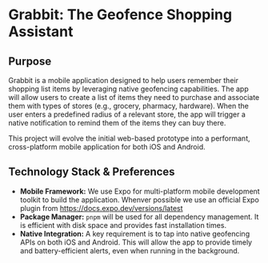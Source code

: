 # Grabbit: The Geofence Shopping Assistant

## Purpose

Grabbit is a mobile application designed to help users remember their shopping list items by leveraging native geofencing capabilities. The app will allow users to create a list of items they need to purchase and associate them with types of stores (e.g., grocery, pharmacy, hardware). When the user enters a predefined radius of a relevant store, the app will trigger a native notification to remind them of the items they can buy there.

This project will evolve the initial web-based prototype into a performant, cross-platform mobile application for both iOS and Android.

## Technology Stack & Preferences

- **Mobile Framework:** We use Expo for multi-platform mobile development toolkit to build the application.  Whenver possible we use an official Expo plugin from https://docs.expo.dev/versions/latest
- **Package Manager:** `pnpm` will be used for all dependency management. It is efficient with disk space and provides fast installation times.
- **Native Integration:** A key requirement is to tap into native geofencing APIs on both iOS and Android. This will allow the app to provide timely and battery-efficient alerts, even when running in the background.